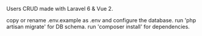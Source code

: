 Users CRUD made with Laravel 6 & Vue 2.

copy or rename .env.example as .env and configure the database.
run 'php artisan migrate' for DB schema.
run 'composer install' for dependencies.